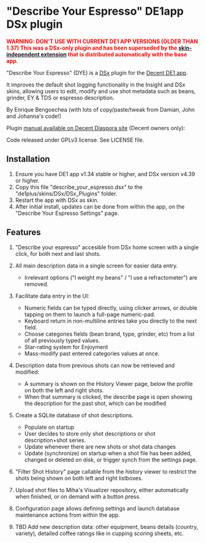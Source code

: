 # "Describe Your Espresso" DE1app DSx plugin

<span style="color:red">**WARNING: DON'T USE WITH CURRENT DE1 APP VERSIONS (OLDER THAN 1.37) This was a DSx-only plugin and has been superseded by the [skin-independent extension](https://github.com/ebengoechea/de1app_plugin_DYE) that is distributed automatically with the base app.**</span>

"Describe Your Espresso" (DYE) is a [DSx](https://www.diy.brakel.com.au/dsx/) plugin for the [Decent DE1 app](https://github.com/decentespresso/de1app).

It improves the default shot logging functionality in the Insight and DSx skins, allowing users to edit, modify and use shot metadata such as beans, grinder, EY & TDS or espresso description.

By Enrique Bengoechea (with lots of copy/paste/tweak from Damian, John and Johanna's code!)

Plugin [manual available on Decent Diaspora site](https://3.basecamp.com/3671212/buckets/7351439/documents/3344125879) (Decent owners only): 

Code released under GPLv3 license. See LICENSE file.

## Installation

1. Ensure you have DE1 app v1.34 stable or higher, and DSx version v4.39 or higher.
2. Copy this file "describe_your_espresso.dsx" to the "de1plus/skins/DSx/DSx_Plugins" folder.
3. Restart the app with DSx as skin.
4. After initial install, updates can be done from within the app, on the "Describe Your Espresso Settings" page.

## Features

1. "Describe your espresso" accesible from DSx home screen with a single click, for both next and last shots.

2. All main description data in a single screen for easier data entry.
    - Irrelevant options ("I weight my beans" / "I use a refractometer") are removed.
    
3. Facilitate data entry in the UI:
    - Numeric fields can be typed directly, using clicker arrows, or double tapping on them to launch a full-page numeric-pad.
    - Keyboard return in non-multiline entries take you directly to the next field.
    - Choose categories fields (bean brand, type, grinder, etc) from a list of all previously typed values.
    - Star-rating system for Enjoyment
    - Mass-modify past entered categories values at once.
    
4. Description data from previous shots can now be retrieved and modified:
    - A summary is shown on the History Viewer page, below the profile on both the left and right shots.
    - When that summary is clicked, the describe page is open showing the description for the past shot, which can be modified

5. Create a SQLite database of shot descriptions.
    - Populate on startup
    - User decides to store only shot descriptions or shot description+shot series.
    - Update whenever there are new shots or shot data changes
    - Update (synchronize) on startup when a shot file has been added, changed or deleted on disk, or trigger synch from the settings page.
    
6. "Filter Shot History" page callable from the history viewer to restrict the shots being shown on both 
left and right listboxes.

7. Upload shot files to Miha's Visualizer repository, either automatically when finished, or on demand with a button press. 

8. Configuration page allows defining settings and launch database maintenance actions from within the app. 

9. TBD Add new description data: other equipment, beans details (country, variety), detailed coffee ratings like
		in cupping scoring sheets, etc.
